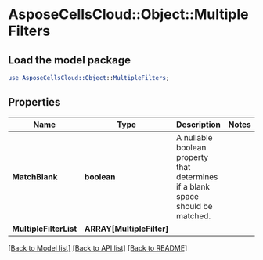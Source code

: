 # AsposeCellsCloud::Object::MultipleFilters 

## Load the model package
```perl
use AsposeCellsCloud::Object::MultipleFilters;
```

## Properties
Name | Type | Description | Notes
------------ | ------------- | ------------- | -------------
**MatchBlank** | **boolean** | A nullable boolean property that determines if a blank space should be matched. |
**MultipleFilterList** | **ARRAY[MultipleFilter]** |  |  

[[Back to Model list]](../README.md#documentation-for-models) [[Back to API list]](../README.md#documentation-for-api-endpoints) [[Back to README]](../README.md)

